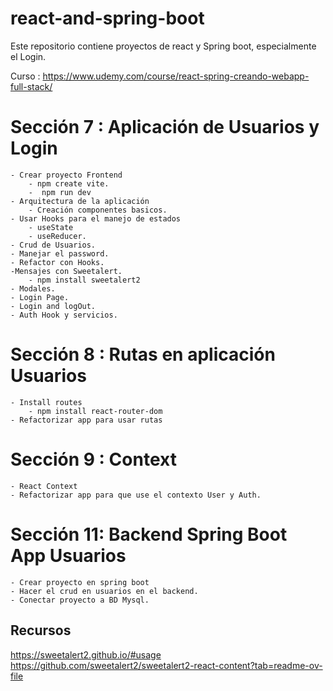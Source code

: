 # react-and-spring-boot

Este repositorio contiene proyectos de react y Spring boot, especialmente el Login.

Curso :
https://www.udemy.com/course/react-spring-creando-webapp-full-stack/

# Sección 7 : Aplicación de Usuarios y Login

    - Crear proyecto Frontend
        - npm create vite.
        -  npm run dev
    - Arquitectura de la aplicación 
        - Creación componentes basicos.
    - Usar Hooks para el manejo de estados
        - useState
        - useReducer.
    - Crud de Usuarios.
    - Manejar el password.
    - Refactor con Hooks.
    -Mensajes con Sweetalert.
        - npm install sweetalert2
    - Modales.
    - Login Page.
    - Login and logOut.
    - Auth Hook y servicios.

# Sección 8 : Rutas en aplicación Usuarios

    - Install routes
        - npm install react-router-dom
    - Refactorizar app para usar rutas    

 
# Sección 9 : Context
    - React Context
    - Refactorizar app para que use el contexto User y Auth.

# Sección 11: Backend Spring Boot App Usuarios

    - Crear proyecto en spring boot
    - Hacer el crud en usuarios en el backend.
    - Conectar proyecto a BD Mysql.

## Recursos
https://sweetalert2.github.io/#usage
https://github.com/sweetalert2/sweetalert2-react-content?tab=readme-ov-file